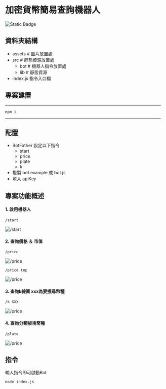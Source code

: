 <div class="align-center">

# 加密貨幣簡易查詢機器人
![Static Badge](https://img.shields.io/badge/Node-v18.20.2-blue) 

</div>

## 資料夾結構
 - assets # 圖片放置處
  - src # 靜態資源放置處
    - bot # 機器人指令放置處
    - lib # 靜態資源
- index.js 指令入口檔
## 專案建置
---
```
npm i
```
---
## 配置
-  BotFather 設定以下指令 
    - start
    - price
    - plate
    - k
-  複製 bot.example 成 bot.js
-  填入 apiKey

## 專案功能概述
#### 1. 啟用機器人
```
/start
```

![/start](assets/image5.png)

#### 2. 查詢價格 ＆ 市值
```
/price
```
![/price](assets/image4.png)

```
/price top
```
![/price](assets/image3.png)

#### 3. 查詢k線圖 xxx為要搜尋幣種
```
/k XXX
```
![/price](assets/image1.png)

#### 4. 查詢分類板塊幣種
```
/plate
```
![/price](assets/image2.png)

## 指令
輸入指令即可啟動Bot
```
node index.js
```
